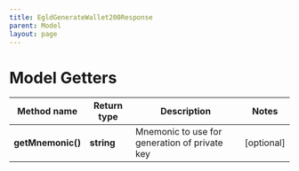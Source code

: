 ```yaml
---
title: EgldGenerateWallet200Response
parent: Model
layout: page
---
```


# Model Getters

Method name | Return type | Description | Notes
------------ | ------------- | ------------- | -------------
**getMnemonic()** | **string** | Mnemonic to use for generation of private key | [optional]

